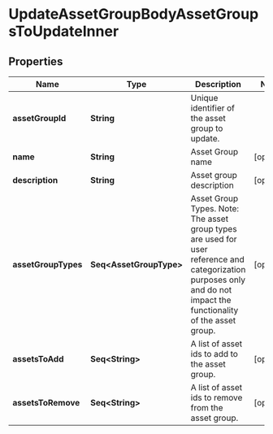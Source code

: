 

# UpdateAssetGroupBodyAssetGroupsToUpdateInner


## Properties

Name | Type | Description | Notes
------------ | ------------- | ------------- | -------------
**assetGroupId** | **String** | Unique identifier of the asset group to update. | 
**name** | **String** | Asset Group name |  [optional]
**description** | **String** | Asset group description |  [optional]
**assetGroupTypes** | **Seq&lt;AssetGroupType&gt;** | Asset Group Types. Note: The asset group types are used for user reference and categorization purposes only and do not impact the functionality of the asset group. |  [optional]
**assetsToAdd** | **Seq&lt;String&gt;** | A list of asset ids to add to the asset group. |  [optional]
**assetsToRemove** | **Seq&lt;String&gt;** | A list of asset ids to remove from the asset group. |  [optional]



